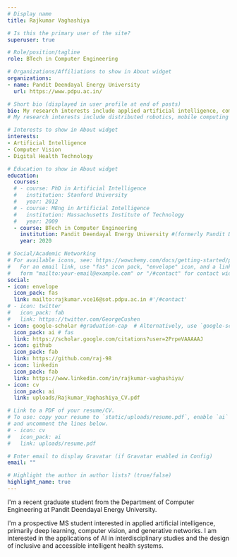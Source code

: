 ```yaml
---
# Display name
title: Rajkumar Vaghashiya

# Is this the primary user of the site?
superuser: true

# Role/position/tagline
role: BTech in Computer Engineering

# Organizations/Affiliations to show in About widget
organizations:
- name: Pandit Deendayal Energy University
  url: https://www.pdpu.ac.in/

# Short bio (displayed in user profile at end of posts)
bio: My research interests include applied artificial intelligence, computer vision, and digital health technology.
# My research interests include distributed robotics, mobile computing and programmable matter.

# Interests to show in About widget
interests:
- Artificial Intelligence
- Computer Vision
- Digital Health Technology

# Education to show in About widget
education:
  courses:
  # - course: PhD in Artificial Intelligence
  #   institution: Stanford University
  #   year: 2012
  # - course: MEng in Artificial Intelligence
  #   institution: Massachusetts Institute of Technology
  #   year: 2009
  - course: BTech in Computer Engineering
    institution: Pandit Deendayal Energy University #(formerly Pandit Deendayal Petroleum University)
    year: 2020

# Social/Academic Networking
# For available icons, see: https://wowchemy.com/docs/getting-started/page-builder/#icons
#   For an email link, use "fas" icon pack, "envelope" icon, and a link in the
#   form "mailto:your-email@example.com" or "/#contact" for contact widget.
social:
- icon: envelope
  icon_pack: fas
  link: mailto:rajkumar.vce16@sot.pdpu.ac.in #'/#contact'
# - icon: twitter
#   icon_pack: fab
#   link: https://twitter.com/GeorgeCushen
- icon: google-scholar #graduation-cap  # Alternatively, use `google-scholar` icon from `ai` icon pack
  icon_pack: ai # fas
  link: https://scholar.google.com/citations?user=2PrpeVAAAAAJ
- icon: github
  icon_pack: fab
  link: https://github.com/raj-98
- icon: linkedin
  icon_pack: fab
  link: https://www.linkedin.com/in/rajkumar-vaghashiya/
- icon: cv
  icon_pack: ai
  link: uploads/Rajkumar_Vaghashiya_CV.pdf

# Link to a PDF of your resume/CV.
# To use: copy your resume to `static/uploads/resume.pdf`, enable `ai` icons in `params.toml`, 
# and uncomment the lines below.
# - icon: cv
#   icon_pack: ai
#   link: uploads/resume.pdf

# Enter email to display Gravatar (if Gravatar enabled in Config)
email: ""

# Highlight the author in author lists? (true/false)
highlight_name: true
---
```


I'm a recent graduate student from the Department of Computer Engineering at Pandit Deendayal Energy University.

I'm a prospective MS student interested in applied artificial intelligence, primarily deep learning, computer vision, and generative networks. I am interested in the applications of AI in interdisciplinary studies and the design of inclusive and accessible intelligent health systems.

<!-- Nelson Bighetti is a professor of artificial intelligence at the Stanford AI Lab. His research interests include distributed robotics, mobile computing and programmable matter. He leads the Robotic Neurobiology group, which develops self-reconfiguring robots, systems of self-organizing robots, and mobile sensor networks.

Lorem ipsum dolor sit amet, consectetur adipiscing elit. Sed neque elit, tristique placerat feugiat ac, facilisis vitae arcu. Proin eget egestas augue. Praesent ut sem nec arcu pellentesque aliquet. Duis dapibus diam vel metus tempus vulputate.

{{< icon name="download" pack="fas" >}} Download my {{< staticref "uploads/demo_resume.pdf" "newtab" >}}resumé{{< /staticref >}}. -->
